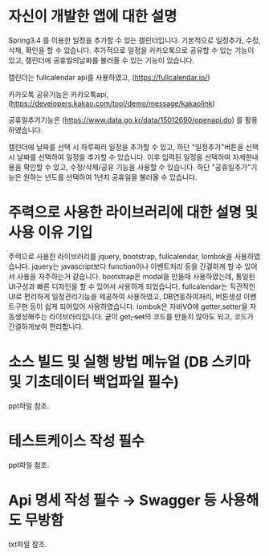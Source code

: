 # 자신이 개발한 앱에 대한 설명
Spring3.4 를 이용한 일정을 추가할 수 있는 캘린더입니다. 
기본적으로 일정추가, 수정, 삭제, 확인을 할 수 있습니다. 
추가적으로 일정을 카카오톡으로 공유할 수 있는 기능이 있고, 캘린더에 공휴일의날짜를 불러올 수 있는 기능이 있습니다.


캘린더는 fullcalendar api를 사용하였고, (https://fullcalendar.io/)

카카오톡 공유기능은 카카오톡api, (https://developers.kakao.com/tool/demo/message/kakaolink)

공휴일추가기능은 (https://www.data.go.kr/data/15012690/openapi.do) 를 활용하였습니다.


캘린더에 날짜를 선택 시 하루짜리 일정을 추가할 수 있고, 하단 "일정추가"버튼을 선택 시 날짜를 선택하여 일정을 추가할 수 있습니다.
이후 입력된 일정을 선택하여 자세한내용을 확인할 수 있고, 수정/삭제/공유 기능을 사용할 수 있습니다.
하단 "공휴일추가"기능은 원하는 년도를 선택하여 1년치 공휴일을 불러올 수 있습니다.




# 주력으로 사용한 라이브러리에 대한 설명 및 사용 이유 기입
주력으로 사용한 라이브러리를 
jquery, bootstrap, fullcalendar, lombok을 사용하였습니다.
jquery는 javascript보다 function이나 이벤트처리 등을 간결하게 할 수 있어서 사용을 자주하는거 같습니다.
bootstrap은 modal을 만들때 사용하였는데, 통일된 UI구성과 빠른 디자인을 할 수 있어서 사용하게 되었습니다.
fullcalendar는 직관적인 UI로 편리하게 일정관리기능을 제공하여 사용하였고, DB연동하여처리, 버튼생성 이벤트구현 등이 쉽게 되어있어 사용하였습니다.
lombok은 자바VO에 getter,setter을 자동생성해주는 라이브러리입니다. 굳이 get~~, set~~의 코드를 만들지 않아도 되고, 코드가 간결하게보여 편리합니다. 




# 소스 빌드 및 실행 방법 메뉴얼 (DB 스키마 및 기초데이터 백업파일 필수)
ppt파일 참조.



# 테스트케이스 작성 필수
ppt파일 참조.



# Api 명세 작성 필수 → Swagger 등 사용해도 무방함
txt파일 참조.
